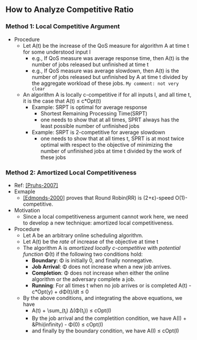 ## How to Analyze Competitive Ratio

### Method 1: Local Competitive Argument
- Procedure
    - Let A(t) be the increase of the QoS measure for algorithm A at time t for some understood input I
        - e.g., If QoS measure was average response time, then A(t) is the number of jobs released but unfinished at time t
        - e.g., If QoS measure was average slowdown, then A(t) is the number of jobs released but unfinished by A at time t divided by the aggregate workload of these jobs. `My comment: not very clear`
    - An algorithm A is locally c-competitive if for all inputs I, and all time t, it is the case that A(t) &le; c*Opt(t)
        - Example: SRPT is optimal for average response 
            - Shortest Remaining Processing Time(SRPT)
            - one needs to show that at all times, SPRT always has the least possible number of unfinished jobs
        - Example: SRPT is 2-competitive for average slowdown
            - one needs to show that at all times t, SPRT is at most twice optimal with respect to the objective of minimizing the number of unfinished jobs at time t divided by the work of these jobs


### Method 2: Amortized Local Competitiveness
- Ref: [[Pruhs-2007]](../../papers/Pruhs07_competitive-online-scheduling.md)
- Exmaple
    - [[Edmonds-2000]](http://dl.acm.org/citation.cfm?id=301299) proves that Round Robin(RR) is (2+&epsilon;)-speed O(1)-competitive. 
- Motivation
    - Since a local competitiveness argument cannot work here, we need to develop a new technique: amortized local competitiveness. 
- Procedure
    - Let A be an arbitrary online scheduling algorithm.
    - Let A(t) be the *rate* of increase of the objective at time t
    - The algorithm A is *amortized locally c-competitive* with *potential function* &Phi;(t) if the following two conditions hold:
        - **Boundary**: &Phi; is initially 0, and finally nonnegative.
        - **Job Arrival**: &Phi; does not increase when a new job arrives.
        - **Completion**: &Phi; does not increase when either the online algorithm or the adversary complete a job.
        - **Running**: For all times t when no job arrives or is completed A(t) - c*Opt(y) + d&Phi;(t)/dt &le; 0 
    - By the above conditions, and integrating the above equations, we have
        - A(t) + \sum_(t<sub>i</sub>) &Delta;(&Phi;(t<sub>i</sub>)) &le; cOpt(I)
        - By the job arrival and the completition condition, we have A(I) + &Phi(infinity) - &Phi;(0) &le; cOpt(I)
        - and finally by the boundary condition, we have A(I) &le; cOpt(I)
